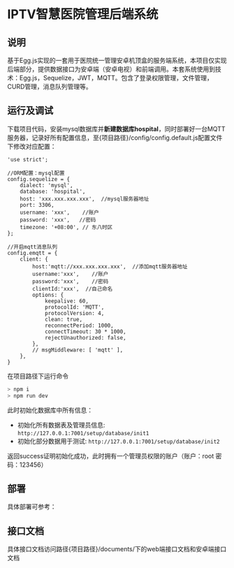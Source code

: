 # IPTV智慧医院管理后端系统

## 说明

基于Egg.js实现的一套用于医院统一管理安卓机顶盒的服务端系统，本项目仅实现后端部分，提供数据接口为安卓端（安卓电视）和前端调用。本套系统使用到技术：Egg.js，Sequelize，JWT，MQTT。包含了登录权限管理，文件管理，CURD管理，消息队列管理等。

## 运行及调试

下载项目代码，安装mysql数据库并**新建数据库hospital**，同时部署好一台MQTT服务器，记录好所有配置信息，至{项目路径}/config/config.default.js配置文件下修改对应配置：

```
'use strict';

//ORM配置：mysql配置
config.sequelize = {
    dialect: 'mysql',
    database: 'hospital', 
    host: 'xxx.xxx.xxx.xxx',  //mysql服务器地址
    port: 3306,
    username: 'xxx',    //账户
    password: 'xxx',   //密码
    timezone: '+08:00', // 东八时区
};

//开启mqtt消息队列
config.emqtt = {
    client: {
        host:'mqtt://xxx.xxx.xxx.xxx',  //添加mqtt服务器地址
        username:'xxx',    //账户
        password:'xxx',    //密码
        clientId:'xxx',  //自己命名
        options: {
            keepalive: 60,
            protocolId: 'MQTT',
            protocolVersion: 4,
            clean: true,
            reconnectPeriod: 1000,
            connectTimeout: 30 * 1000,
            rejectUnauthorized: false,
        },
        // msgMiddleware: [ 'mqtt' ],
    },
}
```

在项目路径下运行命令

```bash
> npm i
> npm run dev
```

此时初始化数据库中所有信息：

- 初始化所有数据表及管理员信息: `http://127.0.0.1:7001/setup/database/init1`
- 初始化部分数据用于测试: `http://127.0.0.1:7001/setup/database/init2`

返回success证明初始化成功，此时拥有一个管理员权限的账户（账户：root   密码：123456）

## 部署

具体部署可参考：

[egg.js官网]: https://eggjs.org/zh-cn/core/deployment.html

## 接口文档

具体接口文档访问路径{项目路径}/documents/下的web端接口文档和安卓端接口文档
